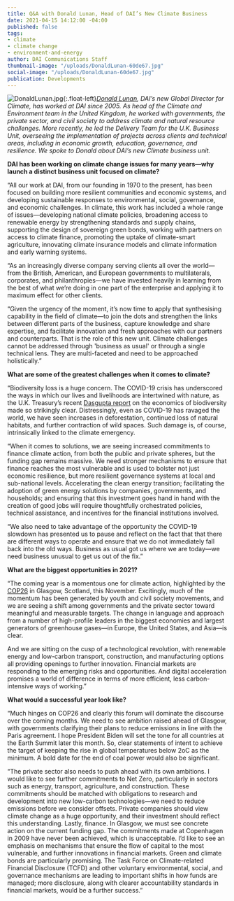 ```yaml
---
title: Q&A with Donald Lunan, Head of DAI’s New Climate Business
date: 2021-04-15 14:12:00 -04:00
published: false
tags:
- climate
- climate change
- environment-and-energy
author: DAI Communications Staff
thumbnail-image: "/uploads/DonaldLunan-60de67.jpg"
social-image: "/uploads/DonaldLunan-60de67.jpg"
publication: Developments
---
```


![DonaldLunan.jpg](/uploads/DonaldLunan.jpg){:.float-left}*[Donald Lunan](https://www.dai.com/who-we-are/our-team/donald-lunan), DAI’s new Global Director for Climate, has worked at DAI since 2005. As head of the Climate and Environment team in the United Kingdom, he worked with governments, the private sector, and civil society to address climate and natural resource challenges. More recently, he led the Delivery Team for the U.K. Business Unit, overseeing the implementation of projects across clients and technical areas, including in economic growth, education, governance, and resilience. We spoke to Donald about DAI’s new Climate business unit.*






**DAI has been working on climate change issues for many years—why launch a distinct business unit focused on climate?**

“All our work at DAI, from our founding in 1970 to the present, has been focused on building more resilient communities and economic systems, and developing sustainable responses to environmental, social, governance, and economic challenges. In climate, this work has included a whole range of issues—developing national climate policies, broadening access to renewable energy by strengthening standards and supply chains, supporting the design of sovereign green bonds, working with partners on access to climate finance, promoting the uptake of climate-smart agriculture, innovating climate insurance models and climate information and early warning systems. 

“As an increasingly diverse company serving clients all over the world—from the British, American, and European governments to multilaterals, corporates, and philanthropies—we have invested heavily in learning from the best of what we’re doing in one part of the enterprise and applying it to maximum effect for other clients. 

“Given the urgency of the moment, it’s now time to apply that synthesising capability in the field of climate—to join the dots and strengthen the links between different parts of the business, capture knowledge and share expertise, and facilitate innovation and fresh approaches with our partners and counterparts. That is the role of this new unit. Climate challenges cannot be addressed through 'business as usual' or through a single technical lens. They are multi-faceted and need to be approached holistically.”

**What are some of the greatest challenges when it comes to climate?**

“Biodiversity loss is a huge concern. The COVID-19 crisis has underscored the ways in which our lives and livelihoods are intertwined with nature, as the U.K. Treasury’s recent [Dasgupta report](https://www.gov.uk/government/publications/final-report-the-economics-of-biodiversity-the-dasgupta-review) on the economics of biodiversity made so strikingly clear. Distressingly, even as COVID-19 has ravaged the world, we have seen increases in deforestation, continued loss of natural habitats, and further contraction of wild spaces. Such damage is, of course, intrinsically linked to the climate emergency.

“When it comes to solutions, we are seeing increased commitments to finance climate action, from both the public and private spheres, but the funding gap remains massive. We need stronger mechanisms to ensure that finance reaches the most vulnerable and is used to bolster not just economic resilience, but more resilient governance systems at local and sub-national levels. Accelerating the clean energy transition; facilitating the adoption of green energy solutions by companies, governments, and households; and ensuring that this investment goes hand in hand with the creation of good jobs will require thoughtfully orchestrated policies, technical assistance, and incentives for the financial institutions involved. 

“We also need to take advantage of the opportunity the COVID-19 slowdown has presented us to pause and reflect on the fact that that there are different ways to operate and ensure that we do not immediately fall back into the old ways. Business as usual got us where we are today—we need business unusual to get us out of the fix.”

**What are the biggest opportunities in 2021?**

“The coming year is a momentous one for climate action, highlighted by the [COP26](https://ukcop26.org/) in Glasgow, Scotland, this November. Excitingly, much of the momentum has been generated by youth and civil society movements, and we are seeing a shift among governments and the private sector toward meaningful and measurable targets. The change in language and approach from a number of high-profile leaders in the biggest economies and largest generators of greenhouse gases—in Europe, the United States, and Asia—is clear. 

And we are sitting on the cusp of a technological revolution, with renewable energy and low-carbon transport, construction, and manufacturing options all providing openings to further innovation. Financial markets are responding to the emerging risks and opportunities. And digital acceleration promises a world of difference in terms of more efficient, less carbon-intensive ways of working.”

**What would a successful year look like?**

“Much hinges on COP26 and clearly this forum will dominate the discourse over the coming months. We need to see ambition raised ahead of Glasgow, with governments clarifying their plans to reduce emissions in line with the Paris agreement. I hope President Biden will set the tone for all countries at the Earth Summit later this month. So, clear statements of intent to achieve the target of keeping the rise in global temperatures below 2oC as the minimum. A bold date for the end of coal power would also be significant.

“The private sector also needs to push ahead with its own ambitions. I would like to see further commitments to Net Zero, particularly in sectors such as energy, transport, agriculture, and construction. These commitments should be matched with obligations to research and development into new low-carbon technologies—we need to reduce emissions before we consider offsets. Private companies should view climate change as a huge opportunity, and their investment should reflect this understanding. 
Lastly, finance. In Glasgow, we must see concrete action on the current funding gap. The commitments made at Copenhagen in 2009 have never been achieved, which is unacceptable. I’d like to see an emphasis on mechanisms that ensure the flow of capital to the most vulnerable, and further innovations in financial markets. Green and climate bonds are particularly promising. The Task Force on Climate-related Financial Disclosure (TCFD) and other voluntary environmental, social, and governance mechanisms are leading to important shifts in how funds are managed; more disclosure, along with clearer accountability standards in financial markets, would be a further success.” 